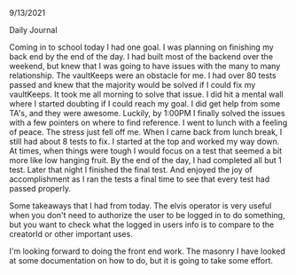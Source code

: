 9/13/2021

Daily Journal

Coming in to school today I had one goal. I was planning on finishing my back end by the end of the day. I had built most of the backend over the weekend, but knew that I was going to have issues with the many to many relationship. The vaultKeeps were an obstacle for me. I had over 80 tests passed and knew that the majority would be solved if I could fix my vaultKeeps. It took me all morning to solve that issue. I did hit a mental wall where I started doubting if I could reach my goal. I did get help from some TA's, and they were awesome. Luckily, by 1:00PM I finally solved the issues with a few pointers on where to find reference. I went to lunch with a feeling of peace. The stress just fell off me. When I came back from lunch break, I still had about 8 tests to fix. I started at the top and worked my way down. At times, when things were tough I would focus on a test that seemed a bit more like low hanging fruit. By the end of the day, I had completed all but 1 test. Later that night I finished the final test. And enjoyed the joy of accomplishment as I ran the tests a final time to see that every test had passed properly. 

Some takeaways that I had from today. The elvis operator is very useful when you don't need to authorize the user to be logged in to do something, but you want to check what the logged in users info is to compare to the creatorId or other important uses. 

I'm looking forward to doing the front end work. The masonry I have looked at some documentation on how to do, but it is going to take some effort. 